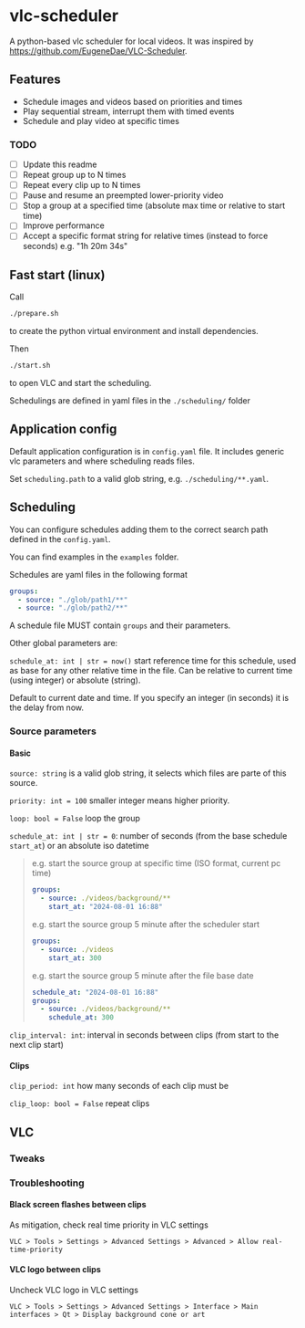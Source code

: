 # vlc-scheduler

A python-based vlc scheduler for local videos. It was inspired by https://github.com/EugeneDae/VLC-Scheduler.

## Features

- Schedule images and videos based on priorities and times
- Play sequential stream, interrupt them with timed events
- Schedule and play video at specific times

### TODO

- [ ] Update this readme
- [ ] Repeat group up to N times
- [ ] Repeat every clip up to N times
- [ ] Pause and resume an preempted lower-priority video
- [ ] Stop a group at a specified time (absolute max time or relative to start time)
- [ ] Improve performance
- [ ] Accept a specific format string for relative times (instead to force seconds) e.g. "1h 20m 34s"

## Fast start (linux)

Call

```bash
./prepare.sh
```

to create the python virtual environment and install dependencies.

Then

```bash
./start.sh
```

to open VLC and start the scheduling.

Schedulings are defined in yaml files in the `./scheduling/` folder

## Application config

Default application configuration is in `config.yaml` file.
It includes generic vlc parameters and where scheduling reads files.

Set `scheduling.path` to a valid glob string, e.g. `./scheduling/**.yaml`.

## Scheduling

You can configure schedules adding them to
the correct search path defined in the `config.yaml`.

You can find examples in the `examples` folder.

Schedules are yaml files in the following format

```yaml
groups:
  - source: "./glob/path1/**"
  - source: "./glob/path2/**"
```

A schedule file MUST contain `groups` and their parameters.

Other global parameters are:

`schedule_at: int | str = now()` start reference time for this schedule, used as base for any other relative time in the
file. Can be relative to current time (using integer) or absolute (string).

Default to current date and time. If you specify an integer (in seconds) it is the delay from now.

### Source parameters

#### Basic

`source: string` is a valid glob string, it selects which files are parte of this source.

`priority: int = 100` smaller integer means higher priority.

`loop: bool = False` loop the group

`schedule_at: int | str = 0`: number of seconds (from the base schedule `start_at`) or an absolute iso datetime

> e.g. start the source group at specific time (ISO format, current pc time)
> ```yaml
> groups:
>   - source: ./videos/background/**
>     start_at: "2024-08-01 16:88"
> ```
> 
> e.g. start the source group 5 minute after the scheduler start
> ```yaml
> groups:
>   - source: ./videos
>     start_at: 300
> ```
> e.g. start the source group 5 minute after the file base date
> ```yaml
> schedule_at: "2024-08-01 16:88"
> groups:
>   - source: ./videos/background/**
>     schedule_at: 300
> ```

`clip_interval: int`: interval in seconds between clips (from start to the next clip start)

#### Clips

`clip_period: int` how many seconds of each clip must be

`clip_loop: bool = False` repeat clips

## VLC

### Tweaks

### Troubleshooting

#### Black screen flashes between clips

As mitigation, check real time priority in VLC settings
```
VLC > Tools > Settings > Advanced Settings > Advanced > Allow real-time-priority
```

#### VLC logo between clips

Uncheck VLC logo in VLC settings
```
VLC > Tools > Settings > Advanced Settings > Interface > Main interfaces > Qt > Display background cone or art
```

